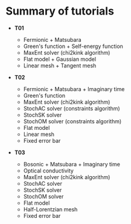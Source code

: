 # Summary of tutorials

* **T01**
    * Fermionic + Matsubara
    * Green's function + Self-energy function
    * MaxEnt solver (chi2kink algorithm)
    * Flat model + Gaussian model
    * Linear mesh + Tangent mesh

* **T02**
    * Fermionic + Matsubara + Imaginary time
    * Green's function
    * MaxEnt solver (chi2kink algorithm)
    * StochAC solver (constraints algorithm)
    * StochSK solver
    * StochOM solver (constraints algorithm)
    * Flat model
    * Linear mesh
    * Fixed error bar

* **T03**
    * Bosonic + Matsubara + Imaginary time
    * Optical conductivity
    * MaxEnt solver (chi2kink algorithm)
    * StochAC solver
    * StochSK solver
    * StochOM solver
    * Flat model
    * Half-Lorentzian mesh
    * Fixed error bar
